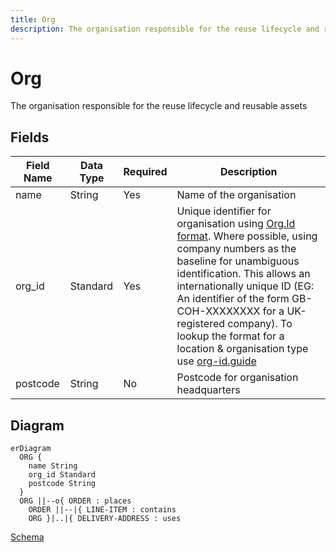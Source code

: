 ```yaml
---
title: Org
description: The organisation responsible for the reuse lifecycle and reusable assets
---
```


# Org

The organisation responsible for the reuse lifecycle and reusable assets

## Fields

Field Name | Data Type | Required | Description
---------- | --------- | -------- | -----------
name|String|Yes|Name of the organisation|
org_id|Standard|Yes|Unique identifier for organisation using [Org.Id format](https://github.com/OpenDataServices/org-ids/). Where possible, using company numbers as the baseline for unambiguous identification. This allows an internationally unique ID (EG: An identifier of the form GB-COH-XXXXXXXX for a UK-registered company). To lookup the format for a location & organisation type use [org-id.guide](http://org-id.guide/)|
postcode|String|No|Postcode for organisation headquarters|

## Diagram

``` mermaid
erDiagram
  ORG {
    name String
    org_id Standard
    postcode String
  }
  ORG ||--o{ ORDER : places
    ORDER ||--|{ LINE-ITEM : contains
    ORG }|..|{ DELIVERY-ADDRESS : uses
```

[Schema](./../schema/org.schema.json)